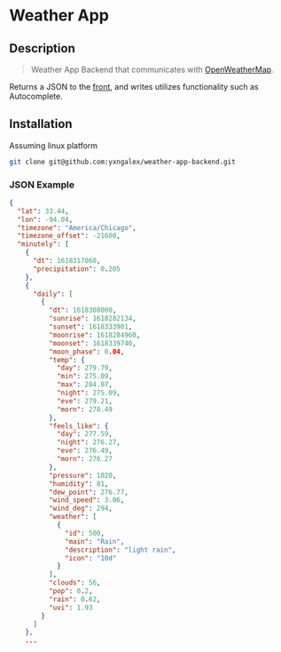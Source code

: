 # Weather App

## Description

> Weather App Backend that communicates with [OpenWeatherMap](https://openweathermap.org/api).

Returns a JSON to the [front](https://github.com/yxngalex/weather-app-react), and writes utilizes functionality such as Autocomplete.

## Installation

Assuming linux platform

```bash
git clone git@github.com:yxngalex/weather-app-backend.git
```

### JSON Example

```json
{
  "lat": 33.44,
  "lon": -94.04,
  "timezone": "America/Chicago",
  "timezone_offset": -21600,
  "minutely": [
    {
      "dt": 1618317060,
      "precipitation": 0.205
    },
    {
      "daily": [
        {
          "dt": 1618308000,
          "sunrise": 1618282134,
          "sunset": 1618333901,
          "moonrise": 1618284960,
          "moonset": 1618339740,
          "moon_phase": 0.04,
          "temp": {
            "day": 279.79,
            "min": 275.09,
            "max": 284.07,
            "night": 275.09,
            "eve": 279.21,
            "morn": 278.49
          },
          "feels_like": {
            "day": 277.59,
            "night": 276.27,
            "eve": 276.49,
            "morn": 276.27
          },
          "pressure": 1020,
          "humidity": 81,
          "dew_point": 276.77,
          "wind_speed": 3.06,
          "wind_deg": 294,
          "weather": [
            {
              "id": 500,
              "main": "Rain",
              "description": "light rain",
              "icon": "10d"
            }
          ],
          "clouds": 56,
          "pop": 0.2,
          "rain": 0.62,
          "uvi": 1.93
        }
      ]
    },
    ...

```

